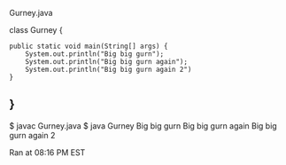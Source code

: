 Gurney.java

class Gurney {

    public static void main(String[] args) {
        System.out.println("Big big gurn");
        System.out.println("Big big gurn again");
        System.out.println("Big big gurn again 2")
    }
    
}
----------
$ javac Gurney.java
$ java Gurney
Big big gurn
Big big gurn again
Big big gurn again 2

Ran at 08:16 PM EST
